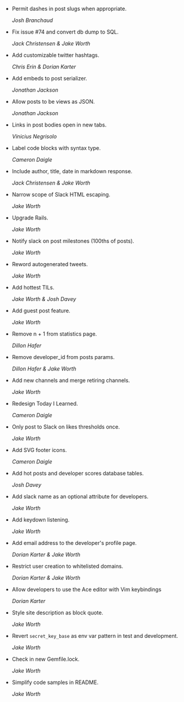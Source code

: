 * Permit dashes in post slugs when appropriate.

  *Josh Branchaud*

* Fix issue #74 and convert db dump to SQL.

  *Jack Christensen & Jake Worth*

* Add customizable twitter hashtags.

  *Chris Erin & Dorian Karter*

* Add embeds to post serializer.

  *Jonathan Jackson*

* Allow posts to be views as JSON.

  *Jonathan Jackson*

* Links in post bodies open in new tabs.

  *Vinicius Negrisolo*

* Label code blocks with syntax type.

  *Cameron Daigle*

* Include author, title, date in markdown response.

  *Jack Christensen & Jake Worth*

* Narrow scope of Slack HTML escaping.

  *Jake Worth*

* Upgrade Rails.

  *Jake Worth*

* Notify slack on post milestones (100ths of posts).

  *Jake Worth*

* Reword autogenerated tweets.

  *Jake Worth*

* Add hottest TILs.

  *Jake Worth & Josh Davey*

* Add guest post feature.

  *Jake Worth*

* Remove n + 1 from statistics page.

  *Dillon Hafer*

* Remove developer_id from posts params.

  *Dillon Hafer & Jake Worth*

* Add new channels and merge retiring channels.

  *Jake Worth*

* Redesign Today I Learned.

  *Cameron Daigle*

* Only post to Slack on likes thresholds once.

  *Jake Worth*

* Add SVG footer icons.

  *Cameron Daigle*

* Add hot posts and developer scores database tables.

  *Josh Davey*

* Add slack name as an optional attribute for developers.

  *Jake Worth*

* Add keydown listening.

  *Jake Worth*

* Add email address to the developer's profile page.

  *Dorian Karter & Jake Worth*

* Restrict user creation to whitelisted domains.

  *Dorian Karter & Jake Worth*

* Allow developers to use the Ace editor with Vim keybindings

  *Dorian Karter*

* Style site description as block quote.

  *Jake Worth*

* Revert `secret_key_base` as env var pattern in test and development.

  *Jake Worth*

* Check in new Gemfile.lock.

  *Jake Worth*

* Simplify code samples in README.

  *Jake Worth*
